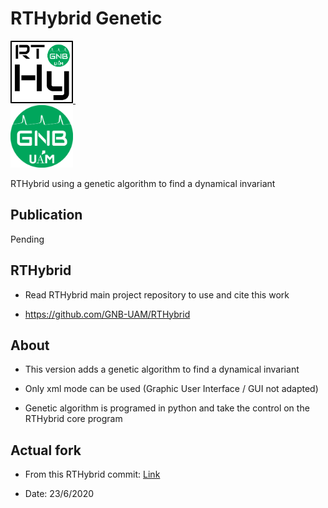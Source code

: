# RTHybrid Genetic
<a target="_blank" rel="noopener noreferrer" href="https://github.com/GNB-UAM/RTHybrid"> <img src="assets/logo_rthy.png?raw=true" width="100" height="100"> </a>&nbsp;&nbsp;&nbsp;&nbsp;&nbsp;&nbsp;&nbsp;&nbsp;&nbsp;&nbsp;&nbsp;	
<a target="_blank" rel="noopener noreferrer" href="https://github.com/GNB-UAM"> <img src="assets/logo_gnb.png?raw=true" width="100" height="100"> </a>

RTHybrid using a genetic algorithm to find a dynamical invariant

## Publication

Pending

## RTHybrid

- Read RTHybrid main project repository to use and cite this work

- https://github.com/GNB-UAM/RTHybrid

## About

- This version adds a genetic algorithm to find a dynamical invariant

- Only xml mode can be used (Graphic User Interface / GUI not adapted)

- Genetic algorithm is programed in python and take the control on the RTHybrid core program

## Actual fork

- From this RTHybrid commit: [Link](https://github.com/GNB-UAM/RTHybrid/commit/a91143181845406dd14ac8d3ac82432e65f9218e)

- Date: 23/6/2020